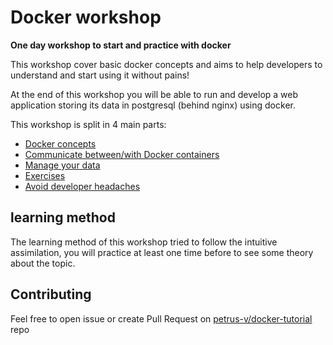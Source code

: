# Docker workshop

__One day workshop to start and practice with docker__


This workshop cover basic docker concepts and aims to help developers to
understand and start using it without pains!

At the end of this workshop you will be able to run and develop a web
application storing its data in postgresql (behind nginx) using docker.

This workshop is split in 4 main parts:

* [Docker concepts](010_foundations/README.md)
* [Communicate between/with Docker containers](020_communicate/README.md)
* [Manage your data](030_volumes/README.md)
* [Exercises](035_exercises/README.md)
* [Avoid developer headaches](040_experienes/README.md)


## learning method

The learning method of this workshop tried to follow the intuitive assimilation,
you will practice at least one time before to see some theory about the topic.


## Contributing

Feel free to open issue or create Pull Request on [petrus-v/docker-tutorial](
https://github.com/petrus-v/docker-tutorial "Workshop book repo") repo
